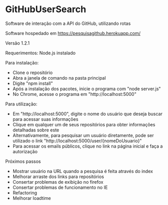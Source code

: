 # GitHubUserSearch
Software de interação com a API do GitHub, utilizando rotas

Software hospedado em https://pesquisagithub.herokuapp.com/

Versão 1.2.1

Requerimentos: Node.js instalado


Para instalação:
- Clone o repositório
- Abra a janela de comando na pasta principal
- Digite "npm install"
- Após a instalação dos pacotes, inicie o programa com "node server.js"
- No Chrome, acesse o programa em "http://localhost:5000"


Para utilização:
- Em "http://localhost:5000", digite o nome do usuário que deseja buscar para acessar suas informações
- Clique em qualquer um de seus repositórios para obter informações detalhadas sobre este
- Alternativamente, para pesquisar um usuário diretamente, pode ser utilizado o link "http://localhost:5000/user/{nomeDoUsuario}"
- Para acessar os emails públicos, clique no link na página inicial e faça a autorização


Próximos passos
- Mostrar usuário na URL quando a pesquisa é feita através do index 
- Melhorar arraste dos links para repositórios
- Consertar problemas de exibição no firefox
- Consertar problemas de funcionamento no IE
- Refactoring
- Melhorar loadtime
